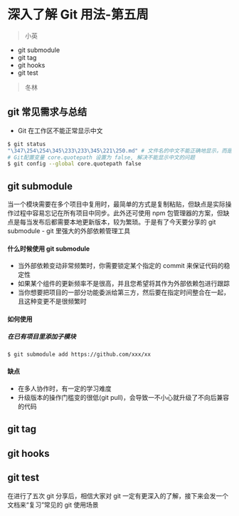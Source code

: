 # 深入了解 Git 用法-第五周

> 小英

- git submodule
- git tag
- git hooks
- git test


> 冬林


## git 常见需求与总结

- Git 在工作区不能正常显示中文

```bash
$ git status
"\347\254\254\345\233\233\345\221\250.md" # 文件名的中文不能正确地显示，而是显示为八进制的字符编码
# Git配置变量 core.quotepath 设置为 false, 解决不能显示中文的问题
$ git config --global core.quotepath false
```

## git submodule

当一个模块需要在多个项目中复用时，最简单的方式是复制粘贴，但缺点是实际操作过程中容易忘记在所有项目中同步。此外还可使用 npm 包管理器的方案，但缺点是每当发布后都需要本地更新版本，较为繁琐。于是有了今天要分享的 git submodule - git 里强大的外部依赖管理工具

#### 什么时候使用 git submodule

- 当外部依赖变动非常频繁时，你需要锁定某个指定的 commit 来保证代码的稳定性
- 如果某个组件的更新频率不是很高，并且您希望将其作为外部依赖包进行跟踪
- 当你想要把项目的一部分功能委派给第三方，然后要在指定时间整合在一起，且这种变更不是很频繁时

#### 如何使用

##### 在已有项目里添加子模块

```bash
$ git submodule add https://github.com/xxx/xx

```

#### 缺点

- 在多人协作时，有一定的学习难度
- 升级版本的操作门槛变的很低(git pull)，会导致一不小心就升级了不向后兼容的代码

## git tag

## git hooks

## git test

在进行了五次 git 分享后，相信大家对 git 一定有更深入的了解，接下来会发一个文档来“复习”常见的 git 使用场景